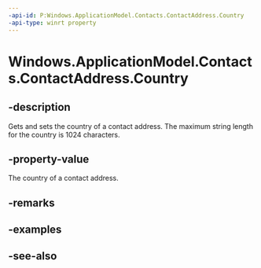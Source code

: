 ----api-id: P:Windows.ApplicationModel.Contacts.ContactAddress.Country
-api-type: winrt property
---<!-- Property syntaxpublic string Country { get;  set; }--># Windows.ApplicationModel.Contacts.ContactAddress.Country## -descriptionGets and sets the country of a contact address. The maximum string length for the country is 1024 characters.## -property-valueThe country of a contact address.## -remarks## -examples## -see-also